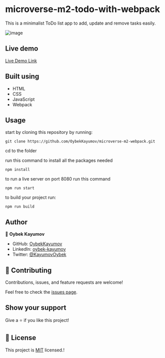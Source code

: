# microverse-m2-todo-with-webpack

This is a minimalist ToDo list app to add, update and remove tasks easily.

![image](https://user-images.githubusercontent.com/85465559/160863796-89696ac2-30cc-4a7a-96a7-918bffc84bcb.png)


## Live demo

[Live Demo Link](https://oybekkayumov.github.io/microverse-m2-webpack/)

## Built using

- HTML
- CSS
- JavaScript
- Webpack

## Usage

start by cloning this repository by running:

```
git clone https://github.com/OybekKayumov/microverse-m2-webpack.git
```

cd to the folder

run this command to install all the packages needed

```
npm install
```

to run a live server on port 8080 run this command

```
npm run start
```

to build your project run:

```
npm run build
```

## Author

👤 **Oybek Kayumov**

- GitHub: [OybekKayumov](https://github.com/OybekKayumov)
- LinkedIn: [oybek-kayumov](https://www.linkedin.com/in/oybek-kayumov-54a8485b/)
- Twitter: [@KayumovOybek](https://twitter.com/KayumovOybek)

## 🤝 Contributing

Contributions, issues, and feature requests are welcome!

Feel free to check the [issues page](https://github.com/OybekKayumov/microverse-m2-webpack/issues).

## Show your support

Give a ⭐️ if you like this project!

## 📝 License

This project is [MIT](./MIT.md) licensed.! [](https://img.shields.io/badge/Microverse-blueviolet)
